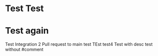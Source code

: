 # Test Test
# Test again
Test Integration 2
Pull request to main
test
TEst
test4
Test with desc
test without #comment
